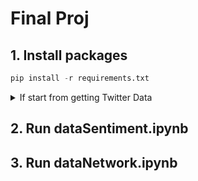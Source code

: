 # Final Proj
## 1. Install packages
```py
pip install -r requirements.txt
```
<details>
  <summary>If start from getting Twitter Data</summary>
  
### Create new .env
```py
code .env
```
Then copy token in `tweepy_token.txt.zip` to new `.env`.

### Run getTwitterAPI.ipynb
</details>

## 2. Run dataSentiment.ipynb

## 3. Run dataNetwork.ipynb
